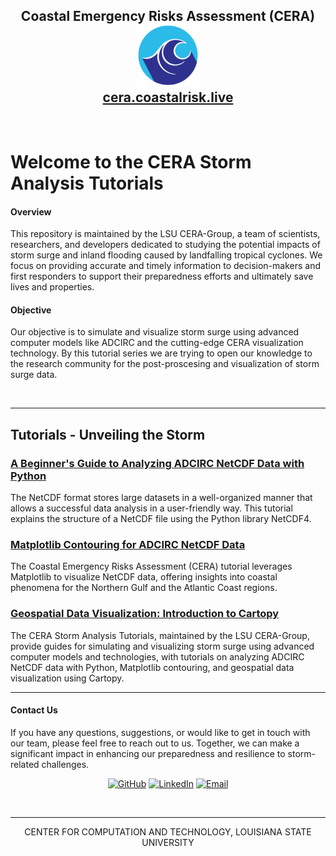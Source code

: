 <h2 align="center">
		Coastal Emergency Risks Assessment (CERA) <br/>
		<img src="https://github.com/CERA-GROUP/Tutorials/blob/main/logo/cera_150x150.png" width="100" height="100">  <br/><a target="_blank" href="https://cera.coastalrisk.live/">cera.coastalrisk.live</a> 
</h2>
<br/>

# Welcome to the CERA Storm Analysis Tutorials

#### Overview
This repository is maintained by the LSU CERA-Group, a team of scientists, researchers, and developers dedicated to studying the potential impacts of storm surge and inland flooding caused by landfalling tropical cyclones. We focus on providing accurate and timely information to decision-makers and first responders to support their preparedness efforts and ultimately save lives and properties.

#### Objective
Our objective is to simulate and visualize storm surge using advanced computer models like ADCIRC and the cutting-edge CERA visualization technology. By this tutorial series we are trying to open our knowledge to the research community for the post-proscesing and visualization of storm surge data. 

<br/>

---

## Tutorials - Unveiling the Storm
### [A Beginner's Guide to Analyzing ADCIRC NetCDF Data with Python](https://github.com/CERA-GROUP/Tutorials/tree/main/Analyzing_NetCDF)
The NetCDF format stores large datasets in a well-organized manner that allows a successful data analysis in a user-friendly way. This tutorial explains the structure of a NetCDF file using the Python library NetCDF4.

### [Matplotlib Contouring for ADCIRC NetCDF Data](https://github.com/CERA-GROUP/Tutorials/tree/main/Map_Contouring_Matplotlib)
The Coastal Emergency Risks Assessment (CERA) tutorial leverages Matplotlib to visualize NetCDF data, offering insights into coastal phenomena for the Northern Gulf and the Atlantic Coast regions. 

### [Geospatial Data Visualization: Introduction to Cartopy](Cartopy)

The CERA Storm Analysis Tutorials, maintained by the LSU CERA-Group, provide guides for simulating and visualizing storm surge using advanced computer models and technologies, with tutorials on analyzing ADCIRC NetCDF data with Python, Matplotlib contouring, and geospatial data visualization using Cartopy.

---
#### Contact Us
If you have any questions, suggestions, or would like to get in touch with our team, please feel free to reach out to us. Together, we can make a significant impact in enhancing our preparedness and resilience to storm-related challenges.
<p align="center">
</a>
<a href="https://github.com/CERA-GROUP">
	<img src="https://img.shields.io/badge/GitHub-100000?style=for-the-badge&logo=github&logoColor=white" alt="GitHub"/></a>
<a href="https://www.linkedin.com/company/coastal-emergency-risks-assessment/">
	<img src="https://img.shields.io/badge/LinkedIn-0077B5?style=for-the-badge&logo=linkedin&logoColor=white" alt="LinkedIn"/></a>
<a href="mailto:info@coastalrisk.live">
    <img src="https://img.shields.io/badge/Email-info@coastalrisk.live-green?style=for-the-badge" alt="Email">
</a>
</p>
<br/>

---

<p align="center">
  CENTER FOR COMPUTATION AND TECHNOLOGY, LOUISIANA STATE UNIVERSITY
</p>
